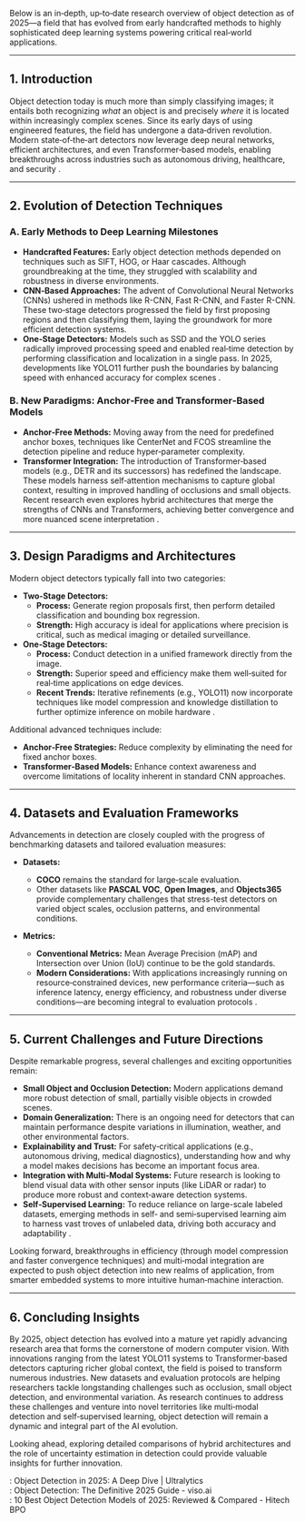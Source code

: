 Below is an in‑depth, up‑to‑date research overview of object detection as of 2025—a field that has evolved from early handcrafted methods to highly sophisticated deep learning systems powering critical real‑world applications.

---

## 1. Introduction

Object detection today is much more than simply classifying images; it entails both recognizing *what* an object is and precisely *where* it is located within increasingly complex scenes. Since its early days of using engineered features, the field has undergone a data‑driven revolution. Modern state‑of‑the‑art detectors now leverage deep neural networks, efficient architectures, and even Transformer‑based models, enabling breakthroughs across industries such as autonomous driving, healthcare, and security .

---

## 2. Evolution of Detection Techniques

### A. Early Methods to Deep Learning Milestones

- **Handcrafted Features:** Early object detection methods depended on techniques such as SIFT, HOG, or Haar cascades. Although groundbreaking at the time, they struggled with scalability and robustness in diverse environments.  
- **CNN‑Based Approaches:** The advent of Convolutional Neural Networks (CNNs) ushered in methods like R-CNN, Fast R-CNN, and Faster R-CNN. These two‑stage detectors progressed the field by first proposing regions and then classifying them, laying the groundwork for more efficient detection systems.
- **One‑Stage Detectors:** Models such as SSD and the YOLO series radically improved processing speed and enabled real‑time detection by performing classification and localization in a single pass. In 2025, developments like YOLO11 further push the boundaries by balancing speed with enhanced accuracy for complex scenes .

### B. New Paradigms: Anchor‑Free and Transformer‑Based Models

- **Anchor‑Free Methods:** Moving away from the need for predefined anchor boxes, techniques like CenterNet and FCOS streamline the detection pipeline and reduce hyper‑parameter complexity.  
- **Transformer Integration:** The introduction of Transformer‑based models (e.g., DETR and its successors) has redefined the landscape. These models harness self‑attention mechanisms to capture global context, resulting in improved handling of occlusions and small objects. Recent research even explores hybrid architectures that merge the strengths of CNNs and Transformers, achieving better convergence and more nuanced scene interpretation .

---

## 3. Design Paradigms and Architectures

Modern object detectors typically fall into two categories:

- **Two‑Stage Detectors:**  
  - **Process:** Generate region proposals first, then perform detailed classification and bounding box regression.  
  - **Strength:** High accuracy is ideal for applications where precision is critical, such as medical imaging or detailed surveillance.  
- **One‑Stage Detectors:**  
  - **Process:** Conduct detection in a unified framework directly from the image.  
  - **Strength:** Superior speed and efficiency make them well‑suited for real‑time applications on edge devices.  
  - **Recent Trends:** Iterative refinements (e.g., YOLO11) now incorporate techniques like model compression and knowledge distillation to further optimize inference on mobile hardware .

Additional advanced techniques include:
  
- **Anchor‑Free Strategies:** Reduce complexity by eliminating the need for fixed anchor boxes.  
- **Transformer‑Based Models:** Enhance context awareness and overcome limitations of locality inherent in standard CNN approaches.

---

## 4. Datasets and Evaluation Frameworks

Advancements in detection are closely coupled with the progress of benchmarking datasets and tailored evaluation measures:

- **Datasets:**  
  - **COCO** remains the standard for large‑scale evaluation.  
  - Other datasets like **PASCAL VOC**, **Open Images**, and **Objects365** provide complementary challenges that stress-test detectors on varied object scales, occlusion patterns, and environmental conditions.
  
- **Metrics:**  
  - **Conventional Metrics:** Mean Average Precision (mAP) and Intersection over Union (IoU) continue to be the gold standards.  
  - **Modern Considerations:** With applications increasingly running on resource‑constrained devices, new performance criteria—such as inference latency, energy efficiency, and robustness under diverse conditions—are becoming integral to evaluation protocols .

---

## 5. Current Challenges and Future Directions

Despite remarkable progress, several challenges and exciting opportunities remain:

- **Small Object and Occlusion Detection:** Modern applications demand more robust detection of small, partially visible objects in crowded scenes.  
- **Domain Generalization:** There is an ongoing need for detectors that can maintain performance despite variations in illumination, weather, and other environmental factors.  
- **Explainability and Trust:** For safety‑critical applications (e.g., autonomous driving, medical diagnostics), understanding how and why a model makes decisions has become an important focus area.
- **Integration with Multi‑Modal Systems:** Future research is looking to blend visual data with other sensor inputs (like LiDAR or radar) to produce more robust and context‑aware detection systems.
- **Self‑Supervised Learning:** To reduce reliance on large-scale labeled datasets, emerging methods in self‑ and semi‑supervised learning aim to harness vast troves of unlabeled data, driving both accuracy and adaptability .

Looking forward, breakthroughs in efficiency (through model compression and faster convergence techniques) and multi‑modal integration are expected to push object detection into new realms of application, from smarter embedded systems to more intuitive human‑machine interaction.

---

## 6. Concluding Insights

By 2025, object detection has evolved into a mature yet rapidly advancing research area that forms the cornerstone of modern computer vision. With innovations ranging from the latest YOLO11 systems to Transformer‑based detectors capturing richer global context, the field is poised to transform numerous industries. New datasets and evaluation protocols are helping researchers tackle longstanding challenges such as occlusion, small object detection, and environmental variation. As research continues to address these challenges and venture into novel territories like multi‑modal detection and self‑supervised learning, object detection will remain a dynamic and integral part of the AI evolution.

Looking ahead, exploring detailed comparisons of hybrid architectures and the role of uncertainty estimation in detection could provide valuable insights for further innovation.

: Object Detection in 2025: A Deep Dive | Ultralytics  
: Object Detection: The Definitive 2025 Guide - viso.ai  
: 10 Best Object Detection Models of 2025: Reviewed & Compared - Hitech BPO